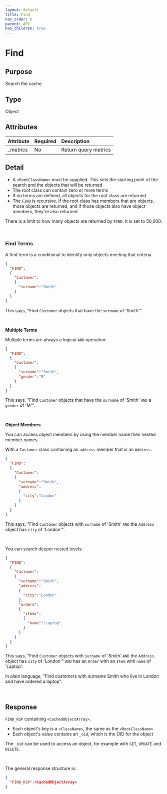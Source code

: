 ```yaml
---
layout: default
title: Find
nav_order: 6
parent: API
has_children: true
---
```


# Find

## Purpose
Search the cache.


## Type
Object



## Attributes

| Attribute | Required | Description      |
|:-----     | :---|:-------               |
| _metrics  | No  | Return query metrics  |


## Detail

- A `<RootClassName>` must be supplied. This sets the starting point of the search and the objects that will be returned
- The root class can contain zero or more terms
- If no terms are defined, all objects for the root class are returned
- The `FIND` is recursive. If the root class has members that are objects, those objects are returned, and if those objects also have object members, they're also returned

There is a limit to how many objects are returned by `FIND`. It is set to 50,000.

<br/>

### Find Terms
A find term is a conditional to identify only objects meeting that criteria.


```json
{
  "FIND":
  {
    "Customer":
    {
      "surname":"Smith"
    }
  }
}
```

This says, "Find `Customer` objects that have the `surname` of 'Smith'".

<br/>

**Multiple Terms**

Multiple terms are always a logical `AND` operation:

```json
{
  "FIND":
  {
    "Customer":
    {
      "surname":"Smith",
      "gender":"M"
    }
  }
}
```

This says, "Find `Customer` objects that have the `surname` of 'Smith' `AND` a `gender` of 'M'".

<br/>

**Object Members**

You can access object members by using the member name then nested member names.

With a `Customer` class containing an `address` member that is an `Address`:

```json
{
  "FIND":
  {
    "Customer":
    {
      "surname":"Smith",
      "address":
      {
        "city":"London"
      }
    }
  }
}
```

This says, "Find `Customer` objects with `surname` of 'Smith' `AND` the `Address` object has `city` of 'London'".

<br/>

You can search deeper nested levels:

```json
{
  "FIND":
  {
    "Customer":
    {
      "surname":"Smith",
      "address":
      {
        "city":"London"
      },
      "orders":
      {
        "items":
        {
          "name":"Laptop"
        }
      }
    }
  }
}
```

This says, "Find `Customer` objects with `surname` of 'Smith' `AND` the `Address` object has `city` of 'London'" `AND` has an `Order` with an `Item` with `name` of 'Laptop'.

In plain language, "Find customers with surname Smith who live in London and have ordered a laptop".


<br/>

## Response
`FIND_RSP` containing `<CachedObjectArray>`.

- Each object's key is a `<ClassName>`, the same as the `<RootClassName>`
- Each object's value contains an `_oid`, which is the OID for the object

The `_oid` can be used to access an object, for example with `GET`, `UPDATE` and `DELETE`.

<br/>

The general response structure is:

```json
{
  "FIND_RSP":<CachedObjectArray> 
}
```


